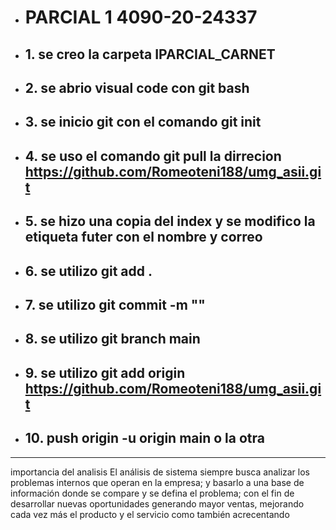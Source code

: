 + # PARCIAL 1 4090-20-24337
+ ## 1. se creo la carpeta IPARCIAL_CARNET 
+ ## 2. se abrio visual code con git bash
+ ## 3. se inicio git con el comando git init
+ ## 4. se uso el comando git pull la dirrecion https://github.com/Romeoteni188/umg_asii.git
+ ## 5. se hizo una copia del index y se modifico la etiqueta futer con el nombre y correo
+ ## 6. se utilizo git add .
+ ## 7. se utilizo git commit -m ""
+ ## 8. se utilizo git branch main
+ ## 9. se utilizo git add origin https://github.com/Romeoteni188/umg_asii.git
+ ## 10. push origin -u origin main o la otra 
----------------------------------------------
importancia del analisis 
El análisis de sistema siempre busca analizar los problemas internos que operan en la empresa; y basarlo a una base de información donde se compare y se defina el problema; con el fin de desarrollar nuevas oportunidades generando mayor ventas, mejorando cada vez más el producto y el servicio como también acrecentando 